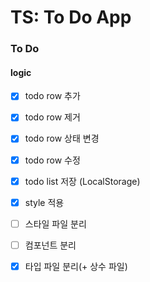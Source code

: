 # TS: To Do App

### To Do

#### logic

- [x] todo row 추가
- [x] todo row 제거
- [x] todo row 상태 변경
- [x] todo row 수정
- [x] todo list 저장 (LocalStorage)

- [x] style 적용
- [ ] 스타일 파일 분리
- [ ] 컴포넌트 분리
- [x] 타입 파일 분리(+ 상수 파일)
